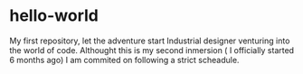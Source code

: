 # hello-world
My first repository, let the adventure start
Industrial designer venturing into the world of code. Althought this is my second inmersion ( I officially started 6 months ago) I am commited on following a strict scheadule.
